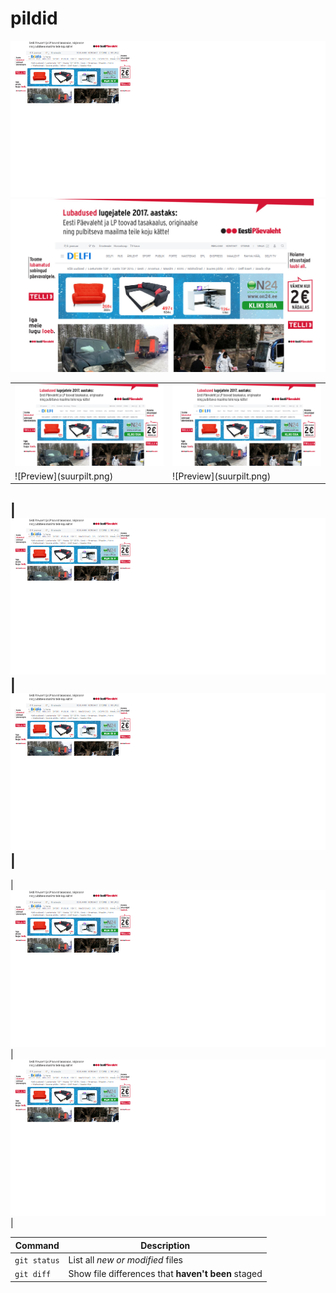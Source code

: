 # pildid
[![alt text](vaike1.png)](suurpilt.png)
![Preview](suurpilt.png)
<table>
<tr>
  <td>
  <img src="https://github.com/katsegit/pildid/blob/master/suurpilt.png" style="border-style: hidden;">
  </td>
    <td>
    <img src="https://github.com/katsegit/pildid/blob/master/suurpilt.png">
  </td>
</tr>
<tr>
  <td>
  ![Preview](suurpilt.png)
  </td>
    <td>
    ![Preview](suurpilt.png)
  </td>
</tr>
</table>

|[![alt text](vaike1.png)](suurpilt.png)| [![alt text](vaike1.png)](suurpilt.png)|
----------------------------------------------------------------------------------
|[![alt text](vaike1.png)](suurpilt.png)| [![alt text](vaike1.png)](suurpilt.png)|


| Command | Description |
| --- | --- |
| `git status` | List all *new or modified* files |
| `git diff` | Show file differences that **haven't been** staged |
